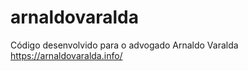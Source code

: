 # arnaldovaralda


Código desenvolvido para o advogado Arnaldo Varalda
https://arnaldovaralda.info/
